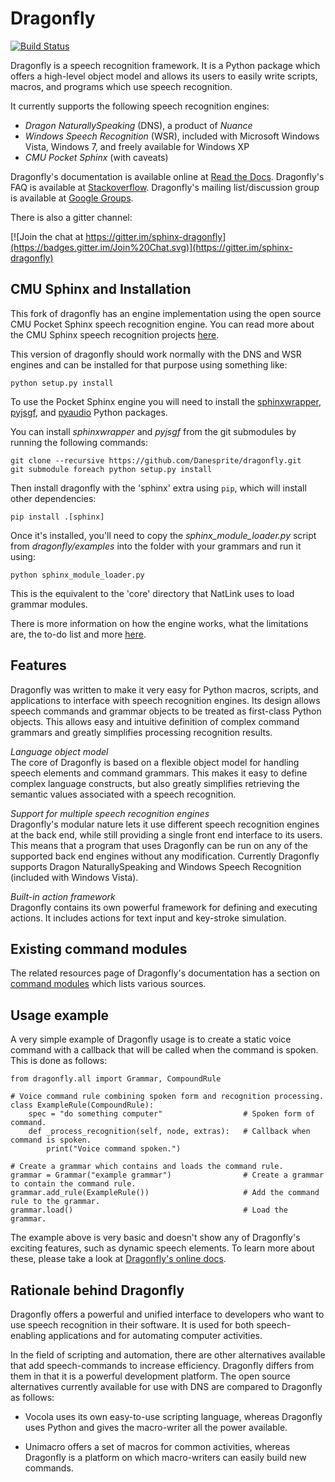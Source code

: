 Dragonfly
============================================================================
[![Build Status](https://travis-ci.org/Danesprite/dragonfly.svg?branch=master)](https://travis-ci.org/Danesprite/dragonfly)

Dragonfly is a speech recognition framework. It is a Python 
package which offers a high-level object model and allows its 
users to easily write scripts, macros, and programs which use 
speech recognition.

It currently supports the following speech recognition engines:

 - *Dragon NaturallySpeaking* (DNS), a product of *Nuance*
 - *Windows Speech Recognition* (WSR), included with Microsoft 
   Windows Vista, Windows 7, and freely available for Windows XP
 - *CMU Pocket Sphinx* (with caveats)

Dragonfly's documentation is available online at
[Read the Docs](http://dragonfly2.readthedocs.org/en/latest/).
Dragonfly's FAQ is available at
[Stackoverflow](http://stackoverflow.com/questions/tagged/python-dragonfly).
Dragonfly's mailing list/discussion group is available at
[Google Groups](https://groups.google.com/forum/#!forum/dragonflyspeech).

There is also a gitter channel:

[![Join the chat at https://gitter.im/sphinx-dragonfly](https://badges.gitter.im/Join%20Chat.svg)](https://gitter.im/sphinx-dragonfly)


CMU Sphinx and Installation
----------------------------------------------------------------------------

This fork of dragonfly has an engine implementation using the open source
CMU Pocket Sphinx speech recognition engine. You can read more about the
CMU Sphinx speech recognition projects
[here](https://cmusphinx.github.io/wiki/).

This version of dragonfly should work normally with the DNS and WSR engines
and can be installed for that purpose using something like:

``` Shell
python setup.py install
```

To use the Pocket Sphinx engine you will need to install the
[sphinxwrapper](https://github.com/Danesprite/sphinxwrapper),
[pyjsgf](https://github.com/Danesprite/pyjsgf), and
[pyaudio](http://people.csail.mit.edu/hubert/pyaudio/) Python packages.

You can install *sphinxwrapper* and *pyjsgf* from the git submodules by
running the following commands:
``` Shell
git clone --recursive https://github.com/Danesprite/dragonfly.git
git submodule foreach python setup.py install
```

Then install dragonfly with the 'sphinx' extra using `pip`, which will
install other dependencies:
``` Shell
pip install .[sphinx]
```

Once it's installed, you'll need to copy the *sphinx_module_loader.py*
script from *dragonfly/examples* into the folder with your grammars and run
it using:
``` Shell
python sphinx_module_loader.py
```

This is the equivalent to the 'core' directory that NatLink uses to load
grammar modules.

There is more information on how the engine works, what the limitations 
are, the to-do list and more
[here](dragonfly/engines/backend_sphinx/README.md).


Features
----------------------------------------------------------------------------

Dragonfly was written to make it very easy for Python macros, 
scripts, and applications to interface with speech recognition 
engines.  Its design allows speech commands and grammar objects 
to be treated as first-class Python objects.  This allows easy 
and intuitive definition of complex command grammars and greatly 
simplifies processing recognition results.

*Language object model*  
The core of Dragonfly is based on a flexible object model for 
handling speech elements and command grammars.  This makes it 
easy to define complex language constructs, but also greatly 
simplifies retrieving the semantic values associated with a 
speech recognition.

*Support for multiple speech recognition engines*  
Dragonfly's modular nature lets it use different speech 
recognition engines at the back end, while still providing a 
single front end interface to its users.  This means that a 
program that uses Dragonfly can be run on any of the 
supported back end engines without any modification. 
Currently Dragonfly supports Dragon NaturallySpeaking and 
Windows Speech Recognition (included with Windows Vista).

*Built-in action framework*  
Dragonfly contains its own powerful framework for defining 
and executing actions.  It includes actions for text input 
and key-stroke simulation.


Existing command modules
----------------------------------------------------------------------------

The related resources page of Dragonfly's documentation has a
section on
[command modules](http://dragonfly.readthedocs.org/en/latest/related_resources.html#command-modules)
which lists various sources.


Usage example
----------------------------------------------------------------------------

A very simple example of Dragonfly usage is to create a static 
voice command with a callback that will be called when the 
command is spoken.  This is done as follows:

```
from dragonfly.all import Grammar, CompoundRule

# Voice command rule combining spoken form and recognition processing.
class ExampleRule(CompoundRule):
    spec = "do something computer"                  # Spoken form of command.
    def _process_recognition(self, node, extras):   # Callback when command is spoken.
        print("Voice command spoken.")

# Create a grammar which contains and loads the command rule.
grammar = Grammar("example grammar")                # Create a grammar to contain the command rule.
grammar.add_rule(ExampleRule())                     # Add the command rule to the grammar.
grammar.load()                                      # Load the grammar.
```

The example above is very basic and doesn't show any of 
Dragonfly's exciting features, such as dynamic speech elements. 
To learn more about these, please take a look at
[Dragonfly's online docs](http://dragonfly.readthedocs.org/en/latest/).


Rationale behind Dragonfly
----------------------------------------------------------------------------

Dragonfly offers a powerful and unified interface to developers 
who want to use speech recognition in their software. It is used 
for both speech-enabling applications and for automating 
computer activities.

In the field of scripting and automation, there are other 
alternatives available that add speech-commands to increase 
efficiency. Dragonfly differs from them in that it is a powerful 
development platform. The open source alternatives currently 
available for use with DNS are compared to Dragonfly as follows:

 - Vocola uses its own easy-to-use scripting language, 
   whereas Dragonfly uses Python and gives the macro-writer all 
   the power available.

 - Unimacro offers a set of macros for common activities, 
   whereas Dragonfly is a platform on which macro-writers can 
   easily build new commands. 
